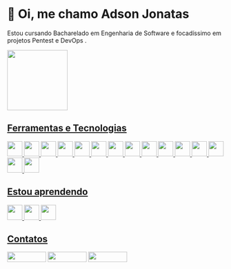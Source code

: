 # 🖖 Oi, me chamo Adson Jonatas 

Estou cursando Bacharelado em Engenharia de Software e focadíssimo em projetos Pentest e DevOps .

<div>
<a href="https://github.com/adson-jonatas">
<! -- <img loading="lazy" height="140em" src="https://github-readme-stats.vercel.app/api?username=adson-jonatas&show_icons=true&theme=gotham&include_all_commits=true&count_private=true"/>
<img loading="lazy" height="140em" src="https://github-readme-stats.vercel.app/api/top-langs/?username=adson-jonatas&layout=compact&langs_count=7&theme=dracula"/>
</div>

## Ferramentas e Tecnologias
<div>
          <img src="https://cdn.jsdelivr.net/gh/devicons/devicon@latest/icons/amazonwebservices/amazonwebservices-original-wordmark.svg" width="35" height="35"/>
          <img src="https://cdn.jsdelivr.net/gh/devicons/devicon@latest/icons/bash/bash-original.svg" width="35" height="35"/>
          <img src="https://cdn.jsdelivr.net/gh/devicons/devicon@latest/icons/html5/html5-original.svg" width="35" height="35"/> 
          <img src="https://cdn.jsdelivr.net/gh/devicons/devicon@latest/icons/css3/css3-original.svg" width="35" height="35"/>
          <img src="https://cdn.jsdelivr.net/gh/devicons/devicon@latest/icons/terraform/terraform-original.svg"  width="35" height="35"/>          
          <img src="https://cdn.jsdelivr.net/gh/devicons/devicon@latest/icons/helm/helm-original.svg" width="35" height="35"/>
          <img src="https://cdn.jsdelivr.net/gh/devicons/devicon@latest/icons/kubernetes/kubernetes-original.svg"  width="35" height="35"/>          
          <img src="https://cdn.jsdelivr.net/gh/devicons/devicon@latest/icons/python/python-original.svg" width="35" height="35"/>          
          <img src="https://cdn.jsdelivr.net/gh/devicons/devicon@latest/icons/linux/linux-original.svg" width="35" height="35"/>
          <img src="https://cdn.jsdelivr.net/gh/devicons/devicon@latest/icons/docker/docker-original.svg" width="35" height="35"/>          
          <img src="https://cdn.jsdelivr.net/gh/devicons/devicon@latest/icons/postgresql/postgresql-original.svg" width="35" height="35"/>          
          <img src="https://cdn.jsdelivr.net/gh/devicons/devicon@latest/icons/mysql/mysql-original.svg" width="35" height="35"/>          
          <img src="https://cdn.jsdelivr.net/gh/devicons/devicon@latest/icons/mongodb/mongodb-original.svg" width="35" height="35"/>
          <img src="https://cdn.jsdelivr.net/gh/devicons/devicon@latest/icons/gitlab/gitlab-original.svg" width="35" height="35"/>
          <img src="https://cdn.jsdelivr.net/gh/devicons/devicon@latest/icons/jenkins/jenkins-line.svg" width="35" height="35"/>
          
</div>
 
## Estou aprendendo
<div>
          <img loading="lazy" src="https://cdn.jsdelivr.net/gh/devicons/devicon/icons/java/java-original.svg" width="35" height="35"/> 
          <img src="https://cdn.jsdelivr.net/gh/devicons/devicon@latest/icons/jenkins/jenkins-original.svg" width="35" height="35"/>
          <img src="https://cdn.jsdelivr.net/gh/devicons/devicon@latest/icons/javascript/javascript-original.svg" width="35" height="35"/>
</div>

## Contatos
<div>
<a href="https://instagram.com/adson-jonatas" target="_blank"><img loading="lazy" src="https://img.shields.io/badge/-Instagram-%23E4405F?style=for-the-badge&logo=instagram&logoColor=white" target="_blank"  width="90" height="24"></a>
<a href = "mailto:contato@adson.jotta@gmail.com"><img loading="lazy" src="https://img.shields.io/badge/Gmail-D14836?style=for-the-badge&logo=gmail&logoColor=white" target="_blank"  width="90" height="24"></a>
<a href="https://www.linkedin.com/in/adson-jonatas" target="_blank"><img loading="lazy" src="https://img.shields.io/badge/-LinkedIn-%230077B5?style=for-the-badge&logo=linkedin&logoColor=white" target="_blank"  width="90" height="24"></a>   
</div>

